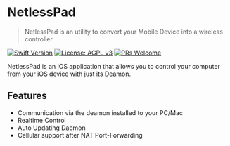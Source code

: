 # NetlessPad

> NetlessPad is an utility to convert your Mobile Device into a wireless controller 

[![Swift Version](https://img.shields.io/badge/swift-5.0-orange.svg)](https://swift.org/)
[![License: AGPL v3](https://img.shields.io/badge/License-AGPL%20v3-blue.svg)](https://www.gnu.org/licenses/agpl-3.0)
[![PRs Welcome](https://img.shields.io/badge/PRs-welcome-brightgreen.svg?style=flat-square)](http://makeapullrequest.com)


NetlessPad is an iOS application that allows you to control your computer from your iOS device with just its Deamon.

## Features
- Communication via the deamon installed to your PC/Mac
- Realtime Control
- Auto Updating Daemon
- Cellular support after NAT Port-Forwarding
